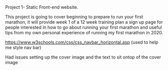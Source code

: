 Project 1- Static Front-end website.

This project is going to cover beginning to prepare to run your first marathon, it will provide week 1 of a 12 week training plan a sign up page for people interested in how to go about running your first marathon and useful tips from my own personal experience of running my first marathon in 2020.

https://www.w3schools.com/css/css_navbar_horizontal.asp (used to help me style nav bar)

Had issues setting up the cover image and the text to sit ontop of the cover image 
